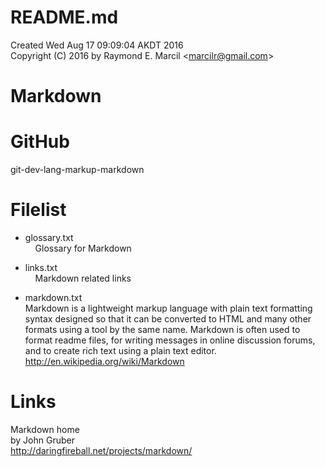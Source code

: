 # README.md  
Created Wed Aug 17 09:09:04 AKDT 2016  
Copyright (C) 2016 by Raymond E. Marcil &lt;marcilr@gmail.com&gt; 

# Markdown

# GitHub
git-dev-lang-markup-markdown


Filelist  
========  
* glossary.txt  
  &nbsp;&nbsp;&nbsp;&nbsp;Glossary for Markdown  

* links.txt  
  &nbsp;&nbsp;&nbsp;&nbsp;Markdown related links

* markdown.txt  
  Markdown is a lightweight markup language with plain text formatting syntax
  designed so that it can be converted to HTML and many other formats using a
  tool by the same name.  Markdown is often used to format readme files, for
  writing messages in online discussion forums, and to create rich text using a
  plain text editor.  
  http://en.wikipedia.org/wiki/Markdown

Links  
=====  
Markdown home  
by John Gruber  
http://daringfireball.net/projects/markdown/  

